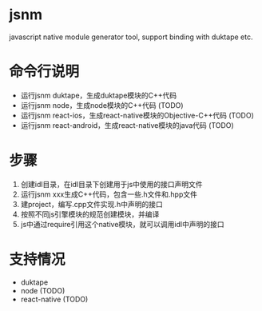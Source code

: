 # jsnm
javascript native module generator tool, support binding with duktape etc.

# 命令行说明
- 运行jsnm duktape，生成duktape模块的C++代码
- 运行jsnm node，生成node模块的C++代码 (TODO)
- 运行jsnm react-ios，生成react-native模块的Objective-C++代码 (TODO)
- 运行jsnm react-android，生成react-native模块的java代码 (TODO)

# 步骤
1. 创建idl目录，在idl目录下创建用于js中使用的接口声明文件
2. 运行jsnm xxx生成C++代码，包含一些.h文件和.hpp文件
3. 建project，编写.cpp文件实现.h中声明的接口
4. 按照不同js引擎模块的规范创建模块，并编译
5. js中通过require引用这个native模块，就可以调用idl中声明的接口


# 支持情况
- duktape
- node (TODO)
- react-native (TODO)

